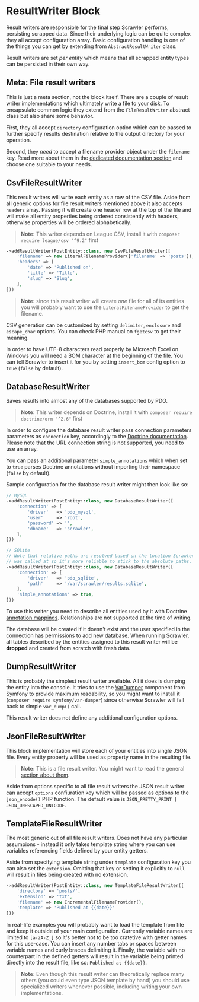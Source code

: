 # ResultWriter Block
Result writers are responsible for the final step Scrawler performs,
persisting scrapped data. Since their underlying logic can be quite
complex they all accept configuration array. Basic configuration handling
is one of the things you can get by extending from `AbstractResultWriter`
class.

Result writers are set _per entity_ which means that all scrapped entity
types can be persisted in their own way.

## Meta: File result writers
This is just a meta section, not the block itself. There are a couple
of result writer implementations which ultimately write a file to your
disk. To encapsulate common logic they extend from the `FileResultWriter`
abstract class but also share some behavior.

First, they all accept `directory` configuration option which can be
passed to further specify results destination relative to the output
directory for your operation.

Second, they _need_ to accept a filename provider object under the
`filename` key. Read more about them in the
[dedicated documentation section](filenameprovider.md) and choose one
suitable to your needs.

## CsvFileResultWriter
This result writers will write each entity as a row of the CSV file. Aside from
all generic options for file result writers mentioned above it also accepts
`headers` array. Passing it will create one header row at the top of the file
and will make all entity properties being ordered consistently with headers,
otherwise properties will be ordered alphabetically.

> **Note:** This writer depends on League CSV, install it with
> `composer require league/csv "^9.2"` first

```php
->addResultWriter(PostEntity::class, new CsvFileResultWriter([
    'filename' => new LiteralFilenameProvider(['filename' => 'posts']),
    'headers' => [
        'date' => 'Published on',
        'title' => 'Title',
        'slug' => 'Slug',
    ],
]))
```

> **Note:** since this result writer will create _one_ file for all of its
> entities you will probably want to use the `LiteralFilenameProvider` to
> get the filename.

CSV generation can be customized by setting  `delimiter`, `enclosure` and
`escape_char` options. You can check PHP manual on `fgetcsv` to get their
meaning.

In order to have UTF-8 characters read properly by Microsoft Excel on Windows
you will need a BOM character at the beginning of the file. You can tell
Scrawler to insert it for you by setting `insert_bom` config option  to `true`
(`false` by default).

## DatabaseResultWriter
Saves results into almost any of the databases supported by PDO.

> **Note:** This writer depends on Doctrine, install it with
> `composer require doctrine/orm "^2.6"` first

In order to configure the database result writer pass connection parameters
parameters as `connection` key, accordingly to the
[Doctrine documentation][doctrine-connection]. Please note that the URL
connection string is not supported, you need to use an array.

You can pass an additional parameter `simple_annotations` which when set to
`true` parses Doctrine annotations without importing their namespace (`false`
by default).

Sample configuration for the database result writer might then look like so:

```php
// MySQL
->addResultWriter(PostEntity::class, new DatabaseResultWriter([
    'connection' => [
        'driver'   => 'pdo_mysql',
        'user'     => 'root',
        'password' => '',
        'dbname'   => 'scrawler',
    ],
]))

// SQLite
// Note that relative paths are resolved based on the location Scrawler's CLI
// was called at so it's more reliable to stick to the absolute paths.
->addResultWriter(PostEntity::class, new DatabaseResultWriter([
    'connection' => [
        'driver'   => 'pdo_sqlite',
        'path'     => '/var/scrawler/results.sqlite',
    ],
    'simple_annotations' => true,
]))
```

To use this writer you need to describe all entities used by it with
Doctrine [annotation mappings][doctrine-mapping]. Relationships are
not supported at the time of writing.

The database will be created if it doesn't exist and the user specified
in the connection has permissions to add new database. When running
Scrawler, all tables described by the entities assigned to this result
writer will be **dropped** and created from scratch with fresh data.

## DumpResultWriter
This is probably the simplest result writer available. All it does is
dumping the entity into the console. It tries to use the [VarDumper][vardumper]
component from Symfony to provide maximum readability, so you might
want to install it (`composer require symfony/var-dumper`) since otherwise
Scrawler will fall back to simple `var_dump()` call.

This result writer does not define any additional configuration options.

## JsonFileResultWriter
This block implementation will store each of your entities into single
JSON file. Every entity property will be used as property name in the
resulting file.

> **Note:** This is a file result writer. You might want to read the
> general [section about them](#meta-file-result-writers).

Aside from options specific to all file result writers the JSON result writer
can accept `options` confiuration key which will be passed as options to the
`json_encode()` PHP function. The default value is
`JSON_PRETTY_PRINT | JSON_UNESCAPED_UNICODE`.

## TemplateFileResultWriter
The most generic out of all file result writers. Does not have any particular
assumpions - instead it only takes template string where you can use variables
referencing fields defined by your entity getters.

Aside from specifying template string under `template` configuration key you
can also set the `extension`. Omitting that key or setting it explicitly to
`null` will result in files being created with no extension.

```php
->addResultWriter(PostEntity::class, new TemplateFileResultWriter([
    'directory' => 'posts/',
    'extension' => 'txt',
    'filename' => new IncrementalFilenameProvider(),
    'template' => 'Published at {{date}}'
]))
```

In real-life examples you will probably want to load the template from file and
keep it outside of your main configuration. Currently variable names are limited
to `[a-zA-Z_]` so it's better not to be too cratetive with getter names for this
use-case. You can insert any number tabs or spaces between variable names and
curly braces delimiting it. Finally, the variable with no counterpart in the
defined getters will result in the variable being printed directly into the
result file, like so: `Published at {{date}}`.

> **Note:** Even though this result writer can theoretically replace many others
> (you could even type JSON template by hand) you should use specialized writers
> whenever possible, including writing your own implementations.

[doctrine-connection]: https://www.doctrine-project.org/projects/doctrine-dbal/en/2.9/reference/configuration.html
[doctrine-mapping]: https://www.doctrine-project.org/projects/doctrine-orm/en/2.6/reference/annotations-reference.html
[vardumper]: https://symfony.com/doc/current/components/var_dumper.html
